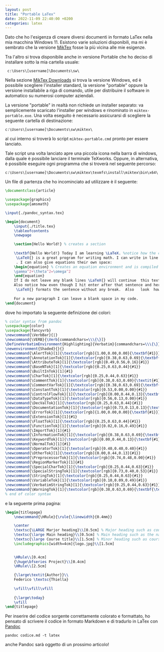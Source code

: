 ```yaml
---
layout: post
title: "Portable LaTex"
date: 2022-11-09 22:40:00 +0200
categories: latex
---
```

Dato che ho l'esigenza di creare diversi documenti in formato LaTex
nella mia macchina Windows 11. Esistono varie soluzioni disponibili,
ma mi è sembrato che la versione [MikTex](https://miktex.org/)
fosse la più vicina alle mie esigenze.

Tra l'altro si trova disponibile anche in versione Portable che ho deciso
di installare sotto la mia cartella usuale:

     c:\Users\[username]\Documents\sw\

Nella sezione [MikTex Downloads](https://miktex.org/download) si trova
la versione Windows, ed è possibile scegliere l'installer standard,
la versione "portable" oppure la versione installabile a riga di comando,
utile per distribuire il software in automatico su numerosi computer aziendali.

La versione "portable" in realtà non richiede un installer separato: va semplicemente
scaricato l'installer per windows e rinominato in `miktex-portable.exe`. Una volta
eseguito è necessario assicurarsi di scegliere la seguente cartella di destinazione:

    c:\Users\[username]\Documents\sw\miktex\

al cui interno si troverà lo script `miktex-portable.cmd` pronto per essere lanciato.

Tale script una volta lanciato apre una piccola icona nella barra di windows, dalla quale
è possibile lanciare il terminale TeXworks. Oppure, in alternativa, è possibile
eseguire ogni programma che si troverà nel seguente percorso:

    c:\Users\[username]\Documents\sw\miktex\texmfs\install\miktex\bin\x64\

Un file di partenza che ho incominciato ad utilizzare è il seguente:

````latex
\documentclass{article}

\usepackage{graphicx}
\usepackage{amsmath}

\input{./pandoc_syntax.tex}

\begin{document}
    \input{./title.tex}
    \tableofcontents
    \newpage

    \section{Hello World!} % creates a section
    
    \textbf{Hello World!} Today I am learning \LaTeX. %notice how the command will end at the first non-alphabet charecter such as the . after \LaTeX
     \LaTeX{} is a great program for writing math. I can write in line math such as $a^2+b^2=c^2$ %$ tells LaTexX to compile as math
     . I can also give equations their own space: 
    \begin{equation} % Creates an equation environment and is compiled as math
    \gamma^2+\theta^2=\omega^2
    \end{equation}
    If I do not leave any blank lines \LaTeX{} will continue  this text without making it into a new paragraph.  Notice how there was no indentation in the text after equation (1).  
    Also notice how even though I hit enter after that sentence and here $\downarrow$
     \LaTeX{} formats the sentence without any break.  Also   look  how      it   doesn't     matter          how    many  spaces     I put     between       my    words.
    
    For a new paragraph I can leave a blank space in my code.
\end{document}
````

dove ho importato la seguente definizione dei colori:

````latex
% color syntax from pandoc
\usepackage{color}
\usepackage{fancyvrb}
\newcommand{\VerbBar}{|}
\newcommand{\VERB}{\Verb[commandchars=\\\{\}]}
\DefineVerbatimEnvironment{Highlighting}{Verbatim}{commandchars=\\\{\}}
\newenvironment{Shaded}{}{}
\newcommand{\AlertTok}[1]{\textcolor[rgb]{1.00,0.00,0.00}{\textbf{#1}}}
\newcommand{\AnnotationTok}[1]{\textcolor[rgb]{0.38,0.63,0.69}{\textbf{\textit{#1}}}}
\newcommand{\AttributeTok}[1]{\textcolor[rgb]{0.49,0.56,0.16}{#1}}
\newcommand{\BaseNTok}[1]{\textcolor[rgb]{0.25,0.63,0.44}{#1}}
\newcommand{\BuiltInTok}[1]{#1}
\newcommand{\CharTok}[1]{\textcolor[rgb]{0.25,0.44,0.63}{#1}}
\newcommand{\CommentTok}[1]{\textcolor[rgb]{0.38,0.63,0.69}{\textit{#1}}}
\newcommand{\CommentVarTok}[1]{\textcolor[rgb]{0.38,0.63,0.69}{\textbf{\textit{#1}}}}
\newcommand{\ConstantTok}[1]{\textcolor[rgb]{0.53,0.00,0.00}{#1}}
\newcommand{\ControlFlowTok}[1]{\textcolor[rgb]{0.00,0.44,0.13}{\textbf{#1}}}
\newcommand{\DataTypeTok}[1]{\textcolor[rgb]{0.56,0.13,0.00}{#1}}
\newcommand{\DecValTok}[1]{\textcolor[rgb]{0.25,0.63,0.44}{#1}}
\newcommand{\DocumentationTok}[1]{\textcolor[rgb]{0.73,0.13,0.13}{\textit{#1}}}
\newcommand{\ErrorTok}[1]{\textcolor[rgb]{1.00,0.00,0.00}{\textbf{#1}}}
\newcommand{\ExtensionTok}[1]{#1}
\newcommand{\FloatTok}[1]{\textcolor[rgb]{0.25,0.63,0.44}{#1}}
\newcommand{\FunctionTok}[1]{\textcolor[rgb]{0.02,0.16,0.49}{#1}}
\newcommand{\ImportTok}[1]{#1}
\newcommand{\InformationTok}[1]{\textcolor[rgb]{0.38,0.63,0.69}{\textbf{\textit{#1}}}}
\newcommand{\KeywordTok}[1]{\textcolor[rgb]{0.00,0.44,0.13}{\textbf{#1}}}
\newcommand{\NormalTok}[1]{#1}
\newcommand{\OperatorTok}[1]{\textcolor[rgb]{0.40,0.40,0.40}{#1}}
\newcommand{\OtherTok}[1]{\textcolor[rgb]{0.00,0.44,0.13}{#1}}
\newcommand{\PreprocessorTok}[1]{\textcolor[rgb]{0.74,0.48,0.00}{#1}}
\newcommand{\RegionMarkerTok}[1]{#1}
\newcommand{\SpecialCharTok}[1]{\textcolor[rgb]{0.25,0.44,0.63}{#1}}
\newcommand{\SpecialStringTok}[1]{\textcolor[rgb]{0.73,0.40,0.53}{#1}}
\newcommand{\StringTok}[1]{\textcolor[rgb]{0.25,0.44,0.63}{#1}}
\newcommand{\VariableTok}[1]{\textcolor[rgb]{0.10,0.09,0.49}{#1}}
\newcommand{\VerbatimStringTok}[1]{\textcolor[rgb]{0.25,0.44,0.63}{#1}}
\newcommand{\WarningTok}[1]{\textcolor[rgb]{0.38,0.63,0.69}{\textbf{\textit{#1}}}}
% end of color syntax

````

e la seguente prima pagina:

````latex
\begin{titlepage}
    \newcommand{\HRule}{\rule{\linewidth}{0.4mm}}

    \center
    \textsc{\LARGE Marjor heading}\\[0.5cm] % Major heading such as course name
    \textsc{\large Main heading}\\[0.5cm] % Main heading such as the name of your university/college
    \textsc{\large Course title}\\[1.5cm] % Minor heading such as course title
    \includegraphics[width=4cm]{logo.jpg}\\[1.5cm]

    
    \HRule\\[0.4cm]
    {\huge\bfseries Project}\\[0.4cm]   
    \HRule\\[2.5cm]

    {\large\textit{Author}}\\
    Federico \textsc{Thiella}
    
    \vfill\vfill\vfill
    
    {\large\today}
    \vfill
\end{titlepage}

````

Per inserire del codice sorgente correttamente colorato e formattato,
ho pensato di scrivere il codice in formato Markdown e di tradurlo in
LaTex con [Pandoc](https://pandoc.org/)

    pandoc codice.md -t latex

anche Pandoc sarà oggetto di un prossimo articolo!

